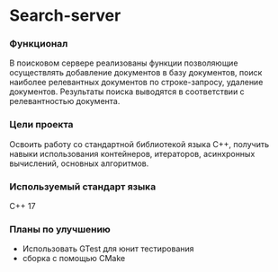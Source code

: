 # Search-server
### Функционал
В поисковом сервере реализованы функции позволяющие осуществлять добавление документов в базу документов, поиск наиболее релевантных документов по строке-запросу, удаление документов. Результаты поиска выводятся в соответствии с релевантностью документа.
### Цели проекта
Освоить работу со стандартной библиотекой языка C++, получить навыки использования контейнеров, итераторов, асинхронных вычислений, основных алгоритмов.
### Используемый стандарт языка
C++ 17
### Планы по улучшению
* Использовать GTest для юнит тестирования  
* сборка с помощью CMake

